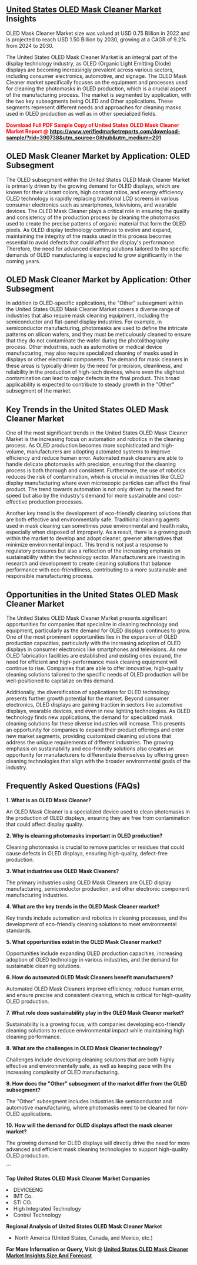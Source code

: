 <h2><a href="https://www.verifiedmarketreports.com/download-sample/?rid=390738&amp;utm_source=Github&amp;utm_medium=201" target="_blank">United States OLED Mask Cleaner Market</a> Insights</h2><p>OLED Mask Cleaner Market size was valued at USD 0.75 Billion in 2022 and is projected to reach USD 1.50 Billion by 2030, growing at a CAGR of 9.2% from 2024 to 2030.</p><p><p>The United States OLED Mask Cleaner Market is an integral part of the display technology industry, as OLED (Organic Light Emitting Diode) displays are becoming increasingly prevalent across various sectors, including consumer electronics, automotive, and signage. The OLED Mask Cleaner market specifically focuses on the equipment and processes used for cleaning the photomasks in OLED production, which is a crucial aspect of the manufacturing process. The market is segmented by application, with the two key subsegments being OLED and Other applications. These segments represent different needs and approaches for cleaning masks used in OLED production as well as in other specialized fields.</p><p><b><p><span class=""><span style="color: #ff0000;"><strong>Download Full PDF Sample Copy of United States OLED Mask Cleaner Market Report</strong> @ </span><a href="https://www.verifiedmarketreports.com/download-sample/?rid=390738&amp;utm_source=Github&amp;utm_medium=201" target="_blank">https://www.verifiedmarketreports.com/download-sample/?rid=390738&amp;utm_source=Github&amp;utm_medium=201</a></span></p></b></p><h2>OLED Mask Cleaner Market by Application: OLED Subsegment</h2><p>The OLED subsegment within the United States OLED Mask Cleaner Market is primarily driven by the growing demand for OLED displays, which are known for their vibrant colors, high contrast ratios, and energy efficiency. OLED technology is rapidly replacing traditional LCD screens in various consumer electronics such as smartphones, televisions, and wearable devices. The OLED Mask Cleaner plays a critical role in ensuring the quality and consistency of the production process by cleaning the photomasks used to create the precise patterns of organic material that form the OLED pixels. As OLED display technology continues to evolve and expand, maintaining the integrity of the masks used in this process becomes essential to avoid defects that could affect the display's performance. Therefore, the need for advanced cleaning solutions tailored to the specific demands of OLED manufacturing is expected to grow significantly in the coming years.</p><h2>OLED Mask Cleaner Market by Application: Other Subsegment</h2><p>In addition to OLED-specific applications, the "Other" subsegment within the United States OLED Mask Cleaner Market covers a diverse range of industries that also require mask cleaning equipment, including the semiconductor and flat-panel display industries. For example, in semiconductor manufacturing, photomasks are used to define the intricate patterns on silicon wafers, and they must be meticulously cleaned to ensure that they do not contaminate the wafer during the photolithography process. Other industries, such as automotive or medical device manufacturing, may also require specialized cleaning of masks used in displays or other electronic components. The demand for mask cleaners in these areas is typically driven by the need for precision, cleanliness, and reliability in the production of high-tech devices, where even the slightest contamination can lead to major defects in the final product. This broad applicability is expected to contribute to steady growth in the "Other" subsegment of the market.</p><h2>Key Trends in the United States OLED Mask Cleaner Market</h2><p>One of the most significant trends in the United States OLED Mask Cleaner Market is the increasing focus on automation and robotics in the cleaning process. As OLED production becomes more sophisticated and high-volume, manufacturers are adopting automated systems to improve efficiency and reduce human error. Automated mask cleaners are able to handle delicate photomasks with precision, ensuring that the cleaning process is both thorough and consistent. Furthermore, the use of robotics reduces the risk of contamination, which is crucial in industries like OLED display manufacturing where even microscopic particles can affect the final product. The trend towards automation is not only driven by the need for speed but also by the industry's demand for more sustainable and cost-effective production processes.</p><p>Another key trend is the development of eco-friendly cleaning solutions that are both effective and environmentally safe. Traditional cleaning agents used in mask cleaning can sometimes pose environmental and health risks, especially when disposed of improperly. As a result, there is a growing push within the market to develop and adopt cleaner, greener alternatives that minimize environmental impact. This trend is not just a response to regulatory pressures but also a reflection of the increasing emphasis on sustainability within the technology sector. Manufacturers are investing in research and development to create cleaning solutions that balance performance with eco-friendliness, contributing to a more sustainable and responsible manufacturing process.</p><h2>Opportunities in the United States OLED Mask Cleaner Market</h2><p>The United States OLED Mask Cleaner Market presents significant opportunities for companies that specialize in cleaning technology and equipment, particularly as the demand for OLED displays continues to grow. One of the most prominent opportunities lies in the expansion of OLED production capacities, particularly with the increasing adoption of OLED displays in consumer electronics like smartphones and televisions. As new OLED fabrication facilities are established and existing ones expand, the need for efficient and high-performance mask cleaning equipment will continue to rise. Companies that are able to offer innovative, high-quality cleaning solutions tailored to the specific needs of OLED production will be well-positioned to capitalize on this demand.</p><p>Additionally, the diversification of applications for OLED technology presents further growth potential for the market. Beyond consumer electronics, OLED displays are gaining traction in sectors like automotive displays, wearable devices, and even in new lighting technologies. As OLED technology finds new applications, the demand for specialized mask cleaning solutions for these diverse industries will increase. This presents an opportunity for companies to expand their product offerings and enter new market segments, providing customized cleaning solutions that address the unique requirements of different industries. The growing emphasis on sustainability and eco-friendly solutions also creates an opportunity for manufacturers to differentiate themselves by offering green cleaning technologies that align with the broader environmental goals of the industry.</p><h2>Frequently Asked Questions (FAQs)</h2><p><b>1. What is an OLED Mask Cleaner?</b></p><p>An OLED Mask Cleaner is a specialized device used to clean photomasks in the production of OLED displays, ensuring they are free from contamination that could affect display quality.</p><p><b>2. Why is cleaning photomasks important in OLED production?</b></p><p>Cleaning photomasks is crucial to remove particles or residues that could cause defects in OLED displays, ensuring high-quality, defect-free production.</p><p><b>3. What industries use OLED Mask Cleaners?</b></p><p>The primary industries using OLED Mask Cleaners are OLED display manufacturing, semiconductor production, and other electronic component manufacturing industries.</p><p><b>4. What are the key trends in the OLED Mask Cleaner market?</b></p><p>Key trends include automation and robotics in cleaning processes, and the development of eco-friendly cleaning solutions to meet environmental standards.</p><p><b>5. What opportunities exist in the OLED Mask Cleaner market?</b></p><p>Opportunities include expanding OLED production capacities, increasing adoption of OLED technology in various industries, and the demand for sustainable cleaning solutions.</p><p><b>6. How do automated OLED Mask Cleaners benefit manufacturers?</b></p><p>Automated OLED Mask Cleaners improve efficiency, reduce human error, and ensure precise and consistent cleaning, which is critical for high-quality OLED production.</p><p><b>7. What role does sustainability play in the OLED Mask Cleaner market?</b></p><p>Sustainability is a growing focus, with companies developing eco-friendly cleaning solutions to reduce environmental impact while maintaining high cleaning performance.</p><p><b>8. What are the challenges in OLED Mask Cleaner technology?</b></p><p>Challenges include developing cleaning solutions that are both highly effective and environmentally safe, as well as keeping pace with the increasing complexity of OLED manufacturing.</p><p><b>9. How does the "Other" subsegment of the market differ from the OLED subsegment?</b></p><p>The "Other" subsegment includes industries like semiconductor and automotive manufacturing, where photomasks need to be cleaned for non-OLED applications.</p><p><b>10. How will the demand for OLED displays affect the mask cleaner market?</b></p><p>The growing demand for OLED displays will directly drive the need for more advanced and efficient mask cleaning technologies to support high-quality OLED production.</p>```</p><p><strong>Top United States OLED Mask Cleaner Market Companies</strong></p><div data-test-id=""><p><li>DEVICEENG</li><li> IMT Co.</li><li> STI CO.</li><li> High Integrated Technology</li><li> Contrel Technology</li></p><div><strong>Regional Analysis of&nbsp;United States OLED Mask Cleaner Market</strong></div><ul><li dir="ltr"><p dir="ltr">North America&nbsp;(United States, Canada, and Mexico, etc.)</p></li></ul><p><strong>For More Information or Query, Visit @&nbsp;</strong><strong><a href="https://www.verifiedmarketreports.com/product/oled-mask-cleaner-market/?utm_source=Github&amp;utm_medium=201" target="_blank">United States OLED Mask Cleaner Market Insights Size And Forecast</a></strong></p></div>
